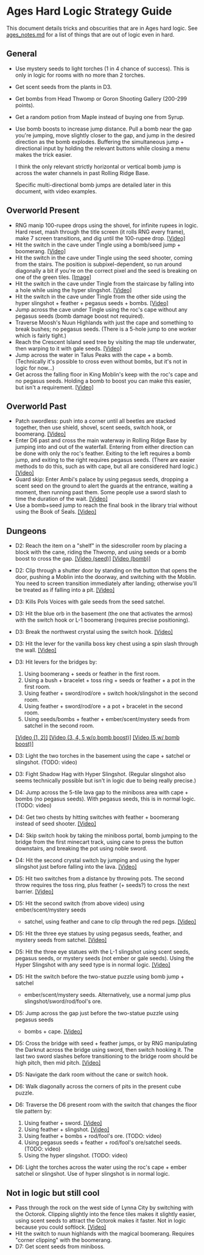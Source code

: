 # Ages Hard Logic Strategy Guide

This document details tricks and obscurities that are in Ages hard logic.
See [ages_notes.md](ages_notes.md) for a list of things that are out of logic
even in hard.

## General

- Use mystery seeds to light torches (1 in 4 chance of success). This is only
  in logic for rooms with no more than 2 torches.
- Get scent seeds from the plants in D3.
- Get bombs from Head Thwomp or Goron Shooting Gallery (200-299 points).
- Get a random potion from Maple instead of buying one from Syrup.
- Use bomb boosts to increase jump distance. Pull a bomb near the gap you're
  jumping, move slightly closer to the gap, and jump in the desired direction
  as the bomb explodes. Buffering the simultaneous jump + directional input by
  holding the relevant buttons while closing a menu makes the trick easier.

  I think the only relevant strictly horizontal or vertical bomb jump is across
  the water channels in past Rolling Ridge Base.

  Specific multi-directional bomb jumps are detailed later in this document,
  with video examples.

## Overworld Present

- RNG manip 100-rupee drops using the shovel, for infinite rupees in logic.
  Hard reset, mash through the title screen (it rolls RNG every frame), make 7
  screen transitions, and dig until the 100-rupee drop.
  [[Video]](https://imgur.com/d7DXw1T)
- Hit the switch in the cave under Tingle using a bomb/seed jump + boomerang.
  [[Video]](https://imgur.com/oFWQkty)
- Hit the switch in the cave under Tingle using the seed shooter, coming from
  the stairs. The position is subpixel-dependent, so run around diagonally a
  bit if you're on the correct pixel and the seed is breaking on one of the
  green tiles.
  [[Image]](https://cdn.discordapp.com/attachments/523574765160628245/692422509236060200/unknown.png)
- Hit the switch in the cave under Tingle from the staircase by falling into
  a hole while using the hyper slingshot.
  [[Video]](https://i.imgur.com/Red8h9q.mp4)
- Hit the switch in the cave under Tingle from the other side using the hyper
  slingshot + feather + pegasus seeds + bombs.
  [[Video]](https://i.imgur.com/pBTTsFz.mp4)
- Jump across the cave under Tingle using the roc's cape without any pegasus
  seeds (bomb damage boost not required).
- Traverse Moosh's Nuun Highlands with just the cape and something to break
  bushes; no pegasus seeds. (There is a 5-hole jump to one worker which is
  fairly tight.)
- Reach the Crescent Island seed tree by visiting the map tile underwater, then
  warping to it with gale seeds. [[Video]](https://imgur.com/aIYSznK)
- Jump across the water in Talus Peaks with the cape + a bomb. (Technically it's
  possible to cross even without bombs, but it's not in logic for now...)
- Get across the falling floor in King Moblin's keep with the roc's cape and no
  pegasus seeds. Holding a bomb to boost you can make this easier, but isn't
  a requirement. [[Video]](https://imgur.com/7JpW3Zw)

## Overworld Past

- Patch swordless: push into a corner until all beetles are stacked together,
  then use shield, shovel, scent seeds, switch hook, or boomerang.
  [[Video]](https://imgur.com/EQ5sKXQ)
- Enter D6 past and cross the main waterway in Rolling Ridge Base by jumping
  into and out of the waterfall. Entering from either direction can be done with
  only the roc's feather. Exiting to the left requires a bomb jump, and exiting
  to the right requires pegasus seeds. (There are easier methods to do this,
  such as with cape, but all are considered hard logic.)
  [[Video]](https://imgur.com/VOFhLXo)
- Guard skip: Enter Ambi's palace by using pegasus seeds, dropping a scent seed
  on the ground to alert the guards at the entrance, waiting a moment, then
  running past them. Some people use a sword slash to time the duration of the
  wait. [[Video]](https://imgur.com/RYv3tJV)
- Use a bomb+seed jump to reach the final book in the library trial without
  using the Book of Seals. [[Video]](https://imgur.com/CJUnM1J)

## Dungeons

- D2: Reach the item on a "shelf" in the sidescroller room by placing a block
  with the cane, riding the Thwomp, and using seeds or a bomb boost to cross the
  gap. [[Video (seed)]](https://imgur.com/WvhLkeV)
  [[Video (bomb)]](https://www.youtube.com/watch?v=2BwkmYC3mt0)
- D2: Clip through a shutter door by standing on the button that opens the door,
  pushing a Moblin into the doorway, and switching with the Moblin. You need to
  screen transition immediately after landing; otherwise you'll be treated as if
  falling into a pit. [[Video]](https://imgur.com/MlG2BsD)
- D3: Kills Pols Voices with gale seeds from the seed satchel.
- D3: Hit the blue orb in the basement (the one that activates the armos) with
  the switch hook or L-1 boomerang (requires precise positioning).
- D3: Break the northwest crystal using the switch hook.
  [[Video]](https://imgur.com/Npbaxgl)
- D3: Hit the lever for the vanilla boss key chest using a spin slash through
  the wall. [[Video]](https://imgur.com/z33pbqo)
- D3: Hit levers for the bridges by:
	1. Using boomerang + seeds or feather in the first room.
	2. Using a bush + bracelet + toss ring + seeds or feather + a pot in the
	   first room.
	3. Using feather + sword/rod/ore + switch hook/slingshot in the second room.
	4. Using feather + sword/rod/ore + a pot + bracelet in the second room.
	5. Using seeds/bombs + feather + ember/scent/mystery seeds from satchel in
	   the second room.

  [[Video (1, 2)]](https://imgur.com/UlsnuZk)
  [[Video (3, 4, 5 w/o bomb boost)]](https://imgur.com/NQqydo1)
  [[Video (5 w/ bomb boost)]](https://clips.twitch.tv/LazyImpartialLadiesMVGame)
- D3: Light the two torches in the basement using the cape + satchel or
  slingshot. (TODO: video)
- D3: Fight Shadow Hag with Hyper Slingshot. (Regular slingshot also seems
  technically possible but isn't in logic due to being really precise.)
- D4: Jump across the 5-tile lava gap to the miniboss area with cape + bombs (no
  pegasus seeds). With pegasus seeds, this is in normal logic. (TODO: video)
- D4: Get two chests by hitting switches with feather + boomerang instead of
  seed shooter. [[Video]](https://imgur.com/6VwIghQ)
- D4: Skip switch hook by taking the miniboss portal, bomb jumping to the bridge
  from the first minecart track, using cane to press the button downstairs, and
  breaking the pot using noble sword.
- D4: Hit the second crystal switch by jumping and using the hyper slingshot
  just before falling into the lava. [[Video]](https://i.imgur.com/PUCIBjO.mp4)
- D5: Hit two switches from a distance by throwing pots. The second throw
  requires the toss ring, plus feather (+ seeds?) to cross the next barrier.
  [[Video]](https://imgur.com/WECGE2Q)
- D5: Hit the second switch (from above video) using ember/scent/mystery seeds
  + satchel, using feather and cane to clip through the red pegs.
  [[Video]](https://clips.twitch.tv/RefinedBlightedPuffinPupper)
- D5: Hit the three eye statues by using pegasus seeds, feather, and mystery
  seeds from satchel. [[Video]](https://imgur.com/qm40r17)
- D5: Hit the three eye statues with the L-1 slingshot using scent seeds,
  pegasus seeds, or mystery seeds (not ember or gale seeds). Using the Hyper
  Slingshot with any seed type is in normal logic.
  [[Video]](https://i.imgur.com/dTf8LyD.mp4)
- D5: Hit the switch before the two-statue puzzle using bomb jump + satchel
  + ember/scent/mystery seeds. Alternatively, use a normal jump plus
  slingshot/sword/rod/fool's ore.
- D5: Jump across the gap just before the two-statue puzzle using pegasus seeds
  + bombs + cape.
  [[Video]](https://i.imgur.com/8cbWuiH.mp4)
- D5: Cross the bridge with seed + feather jumps, or by RNG manipulating the
  Darknut across the bridge using sword, then switch hooking it. The last two
  sword slashes before transitioning to the bridge room should be high pitch,
  then mid pitch. [[Video]](https://imgur.com/GFhmX7G)
- D5: Navigate the dark room without the cane or switch hook.
- D6: Walk diagonally across the corners of pits in the present cube puzzle.
- D6: Traverse the D6 present room with the switch that changes the floor tile pattern by:
    1. Using feather + sword. [[Video]](https://clips.twitch.tv/CrunchyBlushingHummingbirdMingLee)
    2. Using feather + slingshot. [[Video]](https://i.imgur.com/P7oj9Zr.mp4)
    3. Using feather + bombs + rod/fool's ore. (TODO: video)
    4. Using pegasus seeds + feather + rod/fool's ore/satchel seeds. (TODO:
       video)
    5. Using the hyper slingshot. (TODO: video)
- D6: Light the torches across the water using the roc's cape + ember satchel or
  slingshot. Use of hyper slingshot is in normal logic.

## Not in logic but still cool

- Pass through the rock on the west side of Lynna City by switching with the
  Octorok. Clipping slightly into the fence tiles makes it slightly easier,
  using scent seeds to attract the Octorok makes it faster. Not in logic because
  you could softlock.
  [[Video]](https://imgur.com/vqk16pi)
- Hit the switch to nuun highlands with the magical boomerang. Requires "corner
  clipping" with the boomerang.
- D7: Get scent seeds from miniboss.
